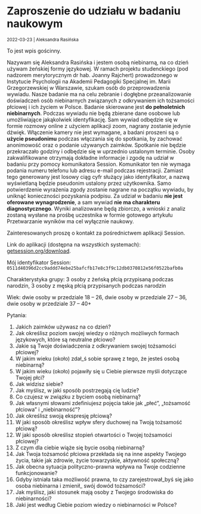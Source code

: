 # Zaproszenie do udziału w badaniu naukowym

<small>2022-03-23 | Aleksandra Rasińska</small>

<div class="alert alert-info">
    <p class="mb-0">
        <span class="fal fa-info-circle"></span>
        To jest wpis gościnny.
    </p>
</div>

Nazywam się Aleksandra Rasińska i jestem osobą niebinarną, na co dzień używam żeńskiej formy językowej.
W ramach projektu studenckiego (pod nadzorem merytorycznym dr hab. Joanny Rajchert)
prowadzonego w Instytucie Psychologii na Akademii Pedagogiki Specjalnej im. Marii Grzegorzewskiej w Warszawie,
szukam osób do przeprowadzenia wywiadu. Nasze badanie ma na celu zebranie i dogłębne przeanalizowanie
doświadczeń osób niebinarnych związanych z odkrywaniem ich tożsamości płciowej i ich życiem w Polsce.
Badanie skierowane jest **do pełnoletnich niebinarnych**. Podczas wywiadu nie będą zbierane dane osobowe
lub umożliwiające jakąkolwiek identyfikację. Sam wywiad odbędzie się w formie rozmowy online z użyciem aplikacji zoom,
nagrany zostanie jedynie dźwięk. Włączenie kamery nie jest wymagane, a badani proszeni są
o **użycie pseudonimu** podczas włączania się do spotkania, by zachować anonimowość oraz o podanie używanych zaimków.
Spotkanie nie będzie przekraczało godziny i odbędzie się w uprzednio ustalonym terminie.
Osoby zakwalifikowane otrzymają dokładne informacje i zgodę na udział w badaniu przy pomocy komunikatora Session.
Komunikator ten nie wymaga podania numeru telefonu lub adresu e-mail podczas rejestracji.
Zamiast tego generowany jest losowy ciąg cyfr służący jako identyfikator,
a nazwą wyświetlaną będzie pseudonim ustalony przez użytkownika.
Samo potwierdzenie wyrażenia zgody zostanie nagrane na początku wywiadu, by uniknąć konieczności pozyskania podpisu.
Za udział w badaniu **nie jest oferowane wynagrodzenie**, a sam wywiad **nie ma charakteru diagnostycznego**.
Wyniki analizowane będą zbiorczo, a wnioski z analiz zostaną wysłane na prośbę uczestnika w formie gotowego artykułu
Przetwarzanie wyników ma cel wyłącznie naukowy.

Zainteresowanych proszę o kontakt za pośrednictwem aplikacji Session.

Link do aplikacji (dostępna na wszystkich systemach): [getsession.org/download](https://getsession.org/download).

Mój identyfikator Session: `0511d40396d2cc9addd74ebe25bafcfb17e8c3f9c12db0370812e56f0522bafb0a`

Charakterystyka grupy: 3 osoby z żeńską płcią przypisaną podczas narodzin, 3 osoby z męską płcią przypisanych podczas narodzin

Wiek: dwie osoby w przedziale 18 – 26, dwie osoby w przedziale 27 – 36, dwie osoby w przedziale 37 – 40+

Pytania:

1.	Jakich zaimków używasz na co dzień?
2.	Jak określisz poziom swojej wiedzy o różnych możliwych formach językowych, które są neutralne płciowo?
3.	Jakie są Twoje doświadczenia z odkrywaniem swojej tożsamości płciowej?
4.	W jakim wieku (około) zdał_ś sobie sprawę z tego, że jesteś osobą niebinarną?
5.	W jakim wieku (około) pojawiły się u Ciebie pierwsze myśli dotyczące Twojej płci?
6.	Jak widzisz siebie?
7.	Jak myślisz, w jaki sposób postrzegają cię ludzie?
8.	Co czujesz w związku z byciem osobą niebinarną?
9.	Jak własnymi słowami zdefiniujesz pojęcia takie jak „płeć”, „tożsamość płciowa” i „niebinarność”?
10.	Jak określisz swoją ekspresję płciową?
11.	W jaki sposób określisz wpływ sfery duchowej na Twoją tożsamość płciową?
12.	W jaki sposób określisz stopień otwartości o Twojej tożsamości płciowej?
13.	Z czym dla ciebie wiąże się bycie osobą niebinarną?
14.	Jak Twoja tożsamość płciowa przekłada się na inne aspekty Twojego życia, takie jak zdrowie, życie towarzyskie, aktywność społeczną?
15.	Jak obecna sytuacja polityczno-prawna wpływa na Twoje codzienne funkcjonowanie?
16.	Gdyby istniała taka możliwość prawna, to czy zarejestrował_byś się jako osoba niebinarna i zmienił_ swój dowód tożsamości?
17.	Jak myślisz, jaki stosunek mają osoby z Twojego środowiska do niebinarności?
18.	Jaki jest według Ciebie poziom wiedzy o niebinarności w Polsce?
